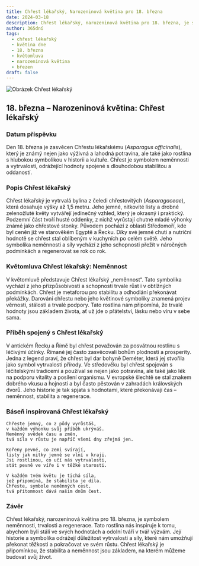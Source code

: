 ```yaml
---
title: Chřest lékařský, Narozeninová květina pro 18. března
date: 2024-03-18
description: Chřest lékařský, narozeninová květina pro 18. března, je symbolem Neměnnost. Objevte její jedinečný význam, fascinující příběhy a poezii, která oslavuje její krásu.
author: 365dní
tags:
  - chřest lékařský
  - květina dne
  - 18. března
  - květomluva
  - narozeninová květina
  - březen
draft: false
---
```


![Obrázek Chřest lékařský](https://cdn.pixabay.com/photo/2016/03/05/22/02/asparagus-1239161_960_720.jpg#center)


## 18. března – Narozeninová květina: Chřest lékařský

### Datum příspěvku

Den 18. března je zasvěcen Chřestu lékařskému (_Asparagus officinalis_), který je známý nejen jako výživná a lahodná potravina, ale také jako rostlina s hlubokou symbolikou v historii a kultuře. Chřest je symbolem neměnnosti a vytrvalosti, odrážející hodnoty spojené s dlouhodobou stabilitou a oddaností.

### Popis Chřest lékařský

Chřest lékařský je vytrvalá bylina z čeledi chřestovitých (_Asparagaceae_), která dosahuje výšky až 1,5 metru. Jeho jemné, nitkovité listy a drobné zelenožluté květy vytvářejí jedinečný vzhled, který je okrasný i praktický. Podzemní část tvoří husté oddenky, z nichž vyrůstají chutné mladé výhonky známé jako chřestové stonky. Původem pochází z oblasti Středomoří, kde byl ceněn již ve starověkém Egyptě a Řecku. Díky své jemné chuti a nutriční hodnotě se chřest stal oblíbeným v kuchyních po celém světě. Jeho symbolika neměnnosti a síly vychází z jeho schopnosti přežít v náročných podmínkách a regenerovat se rok co rok.

### Květomluva Chřest lékařský: Neměnnost

V květomluvě představuje Chřest lékařský „neměnnost“. Tato symbolika vychází z jeho přizpůsobivosti a schopnosti trvale růst i v obtížných podmínkách. Chřest je metaforou pro stabilitu a odhodlání překonávat překážky. Darování chřestu nebo jeho květinové symboliky znamená projev věrnosti, stálosti a trvalé podpory. Tato rostlina nám připomíná, že trvalé hodnoty jsou základem života, ať už jde o přátelství, lásku nebo víru v sebe sama.

### Příběh spojený s Chřest lékařský

V antickém Řecku a Římě byl chřest považován za posvátnou rostlinu s léčivými účinky. Římané jej často zasvěcovali bohům plodnosti a prosperity. Jedna z legend praví, že chřest byl dar bohyně Deméter, která jej stvořila jako symbol vytrvalosti přírody. Ve středověku byl chřest spojován s léčitelskými tradicemi a používal se nejen jako potravina, ale také jako lék na podporu vitality a posílení organismu. V evropské šlechtě se stal znakem dobrého vkusu a hojnosti a byl často pěstován v zahradách královských dvorů. Jeho historie je tak spjata s hodnotami, které překonávají čas – neměnnost, stabilita a regenerace.

### Báseň inspirovaná Chřest lékařský

```
Chřeste jemný, co z půdy vyrůstáš,  
v každém výhonku svůj příběh ukrýváš.  
Neměnný svědek času a změn,  
tvá síla v růstu je napříč všemi dny zřejmá jen.

Kořeny pevné, co zemi svírají,  
listy jak nitky jemně se vlní v kraji.  
Jsi rostlinou, co učí nás vytrvalosti,  
stát pevně ve víře i v těžké starosti.

V každém tvém květu je tichá síla,  
jež připomíná, že stabilita je díla.  
Chřeste, symbole neměnných cest,  
tvá přítomnost dává našim dnům čest.
```

### Závěr

Chřest lékařský, narozeninová květina pro 18. března, je symbolem neměnnosti, trvalosti a regenerace. Tato rostlina nás inspiruje k tomu, abychom byli stálí ve svých hodnotách a odolní tváří v tvář výzvám. Její historie a symbolika odrážejí důležitost vytrvalosti a síly, které nám umožňují překonat těžkosti a pokračovat ve svém růstu. Chřest lékařský je připomínkou, že stabilita a neměnnost jsou základem, na kterém můžeme budovat svůj život.
